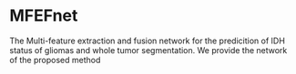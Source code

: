 # MFEFnet
The Multi-feature extraction and fusion network for the predicition of IDH status of gliomas and whole tumor segmentation.
We provide the network of the proposed method
